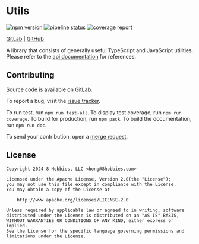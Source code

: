 # Utils

[![npm version](https://badge.fury.io/js/@8hobbies%2Futils.svg)](https://badge.fury.io/js/@8hobbies%2Futils)
[![pipeline status](https://gitlab.com/8hobbies/utils/badges/master/pipeline.svg)](https://gitlab.com/8hobbies/utils/-/commits/master)
[![coverage report](https://gitlab.com/8hobbies/utils/badges/master/coverage.svg)](https://gitlab.com/8hobbies/utils/-/commits/master)

[GitLab](https://gitlab.com/8hobbies/utils) | [GitHub](https://github.com/8hobbies/utils)

A library that consists of generally useful TypeScript and JavaScript utilities. Please refer to the
[api documentation][] for references.

## Contributing

Source code is available on [GitLab][source code].

To report a bug, visit the [issue tracker][].

To run test, run `npm run test-all`. To display test coverage, run `npm run coverage`. To build for
production, run `npm pack`. To build the documentation, run `npm run doc`.

To send your contribution, open a [merge request][].

## License

```text
Copyright 2024 8 Hobbies, LLC <hong@8hobbies.com>

Licensed under the Apache License, Version 2.0(the "License");
you may not use this file except in compliance with the License.
You may obtain a copy of the License at

    http://www.apache.org/licenses/LICENSE-2.0

Unless required by applicable law or agreed to in writing, software
distributed under the License is distributed on an "AS IS" BASIS,
WITHOUT WARRANTIES OR CONDITIONS OF ANY KIND, either express or implied.
See the License for the specific language governing permissions and
limitations under the License.
```

[issue tracker]: https://gitlab.com/8hobbies/utils/issues
[merge request]: https://gitlab.com/8hobbies/utils/-/merge_requests
[api documentation]: https://utils.8hob.io
[source code]: https://gitlab.com/8hobbies/utils

